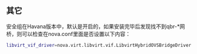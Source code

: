 ## 其它
安全组在Havana版本中，默认是开启的，如果安装完毕后发现找不到qbr-*网桥，则可以检查在nova.conf里面是否设置以下内容：
```sh
libvirt_vif_driver=nova.virt.libvirt.vif.LibvirtHybridOVSBridgeDriver
```
